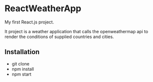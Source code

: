 # ReactWeatherApp
My first React.js project.

It project is a weather application that calls the openweathermap api to render the conditions of supplied countries and cities.


## Installation



* git clone 
* npm install
* npm start
